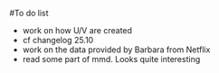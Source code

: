 #To do list
- work on how U/V are created
- cf changelog 25.10
- work on the data provided by Barbara from Netflix
- read some part of mmd. Looks quite interesting
